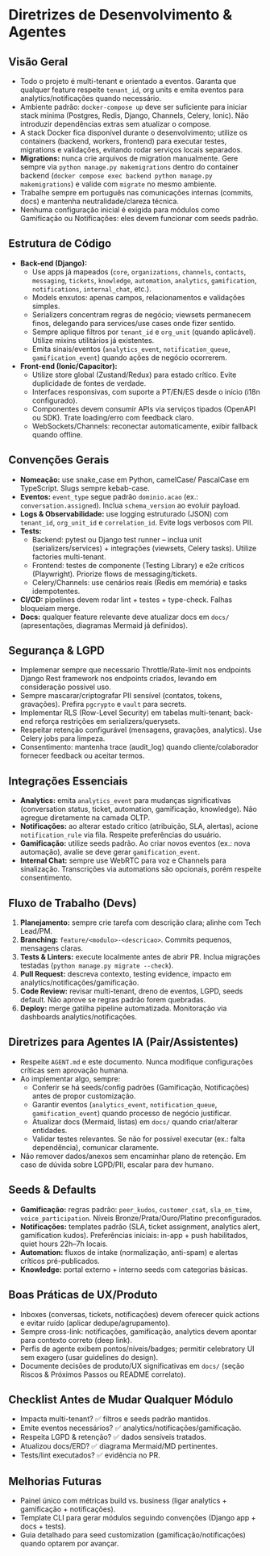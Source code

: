 # Diretrizes de Desenvolvimento & Agentes

## Visão Geral
- Todo o projeto é multi-tenant e orientado a eventos. Garanta que qualquer feature respeite `tenant_id`, org units e emita eventos para analytics/notificações quando necessário.
- Ambiente padrão: `docker-compose up` deve ser suficiente para iniciar stack mínima (Postgres, Redis, Django, Channels, Celery, Ionic). Não introduzir dependências extras sem atualizar o compose.
- A stack Docker fica disponível durante o desenvolvimento; utilize os containers (backend, workers, frontend) para executar testes, migrations e validações, evitando rodar serviços locais separados.
- **Migrations:** nunca crie arquivos de migration manualmente. Gere sempre via `python manage.py makemigrations` dentro do container backend (`docker compose exec backend python manage.py makemigrations`) e valide com `migrate` no mesmo ambiente.
- Trabalhe sempre em português nas comunicações internas (commits, docs) e mantenha neutralidade/clareza técnica.
- Nenhuma configuração inicial é exigida para módulos como Gamificação ou Notificações: eles devem funcionar com seeds padrão.

## Estrutura de Código
- **Back-end (Django):**
  - Use apps já mapeados (`core`, `organizations`, `channels`, `contacts`, `messaging`, `tickets`, `knowledge`, `automation`, `analytics`, `gamification`, `notifications`, `internal_chat`, etc.).
  - Models enxutos: apenas campos, relacionamentos e validações simples.
  - Serializers concentram regras de negócio; viewsets permanecem finos, delegando para services/use cases onde fizer sentido.
  - Sempre aplique filtros por `tenant_id` e `org_unit` (quando aplicável). Utilize mixins utilitários já existentes.
  - Emita sinais/eventos (`analytics_event`, `notification_queue`, `gamification_event`) quando ações de negócio ocorrerem.
- **Front-end (Ionic/Capacitor):**
  - Utilize store global (Zustand/Redux) para estado crítico. Evite duplicidade de fontes de verdade.
  - Interfaces responsivas, com suporte a PT/EN/ES desde o início (i18n configurado).
  - Componentes devem consumir APIs via serviços tipados (OpenAPI ou SDK). Trate loading/erro com feedback claro.
  - WebSockets/Channels: reconectar automaticamente, exibir fallback quando offline.

## Convenções Gerais
- **Nomeação:** use snake_case em Python, camelCase/ PascalCase em TypeScript. Slugs sempre kebab-case.
- **Eventos:** `event_type` segue padrão `dominio.acao` (ex.: `conversation.assigned`). Inclua `schema_version` ao evoluir payload.
- **Logs & Observabilidade:** use logging estruturado (JSON) com `tenant_id`, `org_unit_id` e `correlation_id`. Evite logs verbosos com PII.
- **Tests:**
  - Backend: pytest ou Django test runner – inclua unit (serializers/services) + integrações (viewsets, Celery tasks). Utilize factories multi-tenant.
  - Frontend: testes de componente (Testing Library) e e2e críticos (Playwright). Priorize flows de messaging/tickets.
  - Celery/Channels: use cenários reais (Redis em memória) e tasks idempotentes.
- **CI/CD:** pipelines devem rodar lint + testes + type-check. Falhas bloqueiam merge.
- **Docs:** qualquer feature relevante deve atualizar docs em `docs/` (apresentações, diagramas Mermaid já definidos).

## Segurança & LGPD
- Implemenar sempre que necessario Throttle/Rate-limit nos endpoints Django Rest framework nos endpoints criados, levando em consideração possivel uso.
- Sempre mascarar/criptografar PII sensível (contatos, tokens, gravações). Prefira `pgcrypto` e `vault` para secrets.
- Implementar RLS (Row-Level Security) em tabelas multi-tenant; back-end reforça restrições em serializers/querysets.
- Respeitar retenção configurável (mensagens, gravações, analytics). Use Celery jobs para limpeza.
- Consentimento: mantenha trace (audit_log) quando cliente/colaborador fornecer feedback ou aceitar termos.

## Integrações Essenciais
- **Analytics:** emita `analytics_event` para mudanças significativas (conversation status, ticket, automation, gamificação, knowledge). Não agregue diretamente na camada OLTP.
- **Notificações:** ao alterar estado crítico (atribuição, SLA, alertas), acione `notification_rule` via fila. Respeite preferências do usuário.
- **Gamificação:** utilize seeds padrão. Ao criar novos eventos (ex.: nova automação), avalie se deve gerar `gamification_event`.
- **Internal Chat:** sempre use WebRTC para voz e Channels para sinalização. Transcrições via automations são opcionais, porém respeite consentimento.

## Fluxo de Trabalho (Devs)
1. **Planejamento:** sempre crie tarefa com descrição clara; alinhe com Tech Lead/PM.
2. **Branching:** `feature/<modulo>-<descricao>`. Commits pequenos, mensagens claras.
3. **Tests & Linters:** execute localmente antes de abrir PR. Inclua migrações testadas (`python manage.py migrate --check`).
4. **Pull Request:** descreva contexto, testing evidence, impacto em analytics/notificações/gamificação.
5. **Code Review:** revisar multi-tenant, dreno de eventos, LGPD, seeds default. Não aprove se regras padrão forem quebradas.
6. **Deploy:** merge gatilha pipeline automatizada. Monitoração via dashboards analytics/notificações.

## Diretrizes para Agentes IA (Pair/Assistentes)
- Respeite `AGENT.md` e este documento. Nunca modifique configurações críticas sem aprovação humana.
- Ao implementar algo, sempre:
  - Conferir se há seeds/config padrões (Gamificação, Notificações) antes de propor customização.
  - Garantir eventos (`analytics_event`, `notification_queue`, `gamification_event`) quando processo de negócio justificar.
  - Atualizar docs (Mermaid, listas) em `docs/` quando criar/alterar entidades.
  - Validar testes relevantes. Se não for possível executar (ex.: falta dependência), comunicar claramente.
- Não remover dados/anexos sem encaminhar plano de retenção. Em caso de dúvida sobre LGPD/PII, escalar para dev humano.

## Seeds & Defaults
- **Gamificação:** regras padrão: `peer_kudos`, `customer_csat`, `sla_on_time`, `voice_participation`. Níveis Bronze/Prata/Ouro/Platino preconfigurados.
- **Notificações:** templates padrão (SLA, ticket assignment, analytics alert, gamification kudos). Preferências iniciais: in-app + push habilitados, quiet hours 22h–7h locais.
- **Automation:** fluxos de intake (normalização, anti-spam) e alertas críticos pré-publicados.
- **Knowledge:** portal externo + interno seeds com categorias básicas.

## Boas Práticas de UX/Produto
- Inboxes (conversas, tickets, notificações) devem oferecer quick actions e evitar ruído (aplicar dedupe/agrupamento).
- Sempre cross-link: notificações, gamificação, analytics devem apontar para contexto correto (deep link).
- Perfis de agente exibem pontos/níveis/badges; permitir celebratory UI sem exagero (usar guidelines do design).
- Documente decisões de produto/UX significativas em `docs/` (seção Riscos & Próximos Passos ou README correlato).

## Checklist Antes de Mudar Qualquer Módulo
- Impacta multi-tenant? ✅ filtros e seeds padrão mantidos.
- Emite eventos necessários? ✅ analytics/notificações/gamificação.
- Respeita LGPD & retenção? ✅ dados sensíveis tratados.
- Atualizou docs/ERD? ✅ diagrama Mermaid/MD pertinentes.
- Tests/lint executados? ✅ evidência no PR.

## Melhorias Futuras
- Painel único com métricas build vs. business (ligar analytics + gamificação + notificações).
- Template CLI para gerar módulos seguindo convenções (Django app + docs + tests).
- Guia detalhado para seed customization (gamificação/notificações) quando optarem por avançar.
